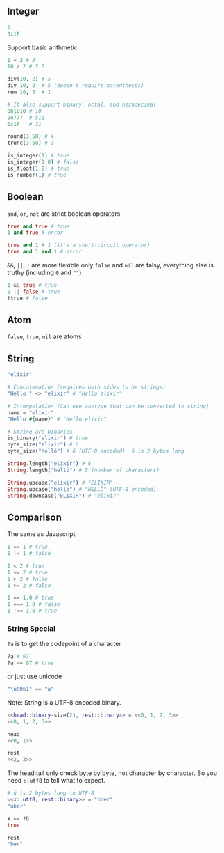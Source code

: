 ## Integer

```elixir
1
0x1F
```

Support basic arithmetic

```elixir
1 + 2 # 3
10 / 2 # 5.0

div(10, 2) # 5
div 10, 2  # 5 (doesn't require parentheses)
rem 10, 3  # 1

# It also support binary, octal, and hexadecimal
0b1010 # 10
0o777  # 511
0x1F   # 31

round(3.58) # 4
trunc(3.58) # 3

is_integer(1) # true
is_integer(1.0) # false
is_float(1.0) # true
is_number(1) # true

```

## Boolean

`and`, `or`, `not` are strict boolean operators

```elixir
true and true # true
1 and true # error

true and 1 # 1 (it's a short-circuit operator)
true and 1 and 1 # error
```

`&&`, `||`, `!` are more flexible
only `false` and `nil` are falsy, everything else is truthy (including `0` and `""`)

```elixir
1 && true # true
0 || false # true
!true # false
```

## Atom

`false`, `true`, `nil` are atoms

## String

```elixir
"elixir"

# Concatenation (requires both sides to be strings)
"Hello " <> "elixir" # "Hello elixir"

# Interpolation (Can use anytype that can be converted to string)
name = "elixir"
"Hello #{name}" # "Hello elixir"

# String are binaries
is_binary("elixir") # true
byte_size("elixir") # 6
byte_size("hellö") # 6 (UTF-8 encoded)  ö is 2 bytes long

String.length("elixir") # 6
String.length("hellö") # 5 (number of characters)

String.upcase("elixir") # "ELIXIR"
String.upcase("hellö") # "HELLÖ" (UTF-8 encoded)
String.downcase("ELIXIR") # "elixir"
```

## Comparison

The same as Javascript

```elixir
1 == 1 # true
1 != 1 # false

1 < 2 # true
1 <= 2 # true
1 > 2 # false
1 >= 2 # false

1 == 1.0 # true
1 === 1.0 # false
1 !== 1.0 # true
```

### String Special

`?a` is to get the codepoint of a character

```elixir
?a # 97
?a == 97 # true
```

or just use unicode

```elixir
"\u0061" == "a"
```

Note: String is a UTF-8 encoded binary.

```elixir
<<head::binary-size(2), rest::binary>> = <<0, 1, 2, 3>>
<<0, 1, 2, 3>>

head
<<0, 1>>

rest
<<2, 3>>
```

The head:tail only check byte by byte, not character by character.
So you need `::utf8` to tell what to expect.

```elixir
# ü is 2 bytes long in UTF-8
<<x::utf8, rest::binary>> = "über"
"über"

x == ?ü
true

rest
"ber"
```
